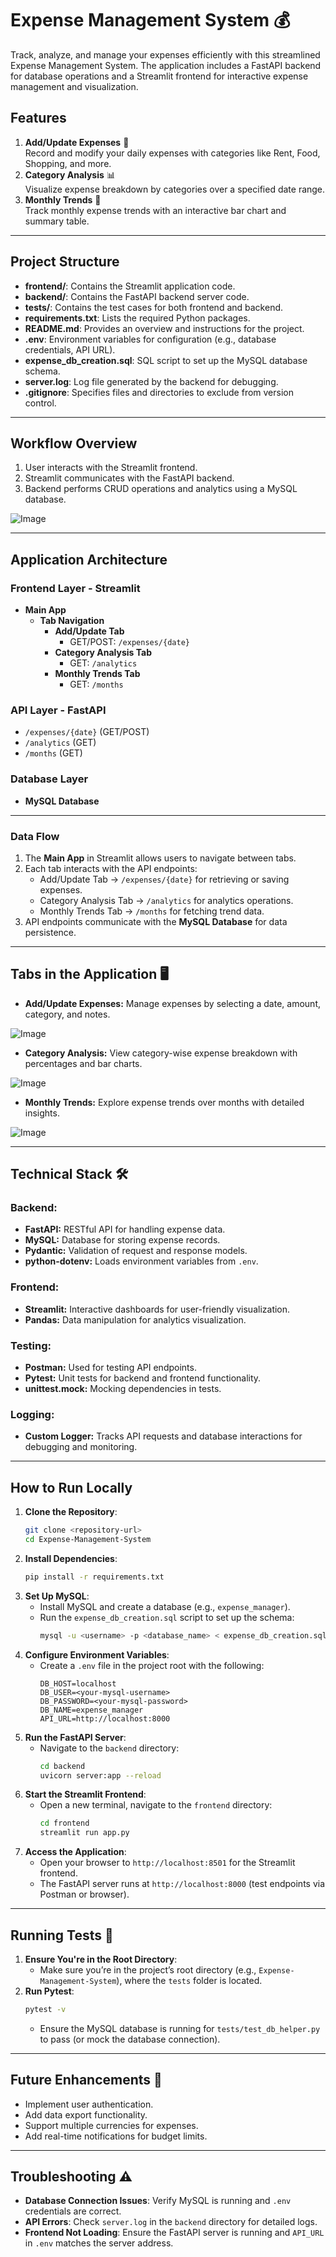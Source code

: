 # Expense Management System 💰  

Track, analyze, and manage your expenses efficiently with this streamlined Expense Management System. The application includes a FastAPI backend for database operations and a Streamlit frontend for interactive expense management and visualization.  

## Features   
1. **Add/Update Expenses** 📝  
   Record and modify your daily expenses with categories like Rent, Food, Shopping, and more.  
2. **Category Analysis** 📊  
   Visualize expense breakdown by categories over a specified date range.  
3. **Monthly Trends** 📅  
   Track monthly expense trends with an interactive bar chart and summary table.  

---

## Project Structure  
- **frontend/**: Contains the Streamlit application code.  
- **backend/**: Contains the FastAPI backend server code.  
- **tests/**: Contains the test cases for both frontend and backend.  
- **requirements.txt**: Lists the required Python packages.  
- **README.md**: Provides an overview and instructions for the project.  
- **.env**: Environment variables for configuration (e.g., database credentials, API URL).  
- **expense_db_creation.sql**: SQL script to set up the MySQL database schema.  
- **server.log**: Log file generated by the backend for debugging.  
- **.gitignore**: Specifies files and directories to exclude from version control.  

---

## Workflow Overview   
1. User interacts with the Streamlit frontend.  
2. Streamlit communicates with the FastAPI backend.  
3. Backend performs CRUD operations and analytics using a MySQL database.  

![Image](https://github.com/user-attachments/assets/dcced401-43b3-4bf1-88c1-59c9e4d569e5)

---

## Application Architecture  

### **Frontend Layer - Streamlit**  
- **Main App**  
  - **Tab Navigation**  
    - **Add/Update Tab**  
      - GET/POST: `/expenses/{date}`  
    - **Category Analysis Tab**  
      - GET: `/analytics`  
    - **Monthly Trends Tab**  
      - GET: `/months`  

### **API Layer - FastAPI**  
- `/expenses/{date}` (GET/POST)  
- `/analytics` (GET)  
- `/months` (GET)  

### **Database Layer**  
- **MySQL Database**  

---

### **Data Flow**  
1. The **Main App** in Streamlit allows users to navigate between tabs.  
2. Each tab interacts with the API endpoints:  
   - Add/Update Tab → `/expenses/{date}` for retrieving or saving expenses.  
   - Category Analysis Tab → `/analytics` for analytics operations.  
   - Monthly Trends Tab → `/months` for fetching trend data.  
3. API endpoints communicate with the **MySQL Database** for data persistence.  

---

## Tabs in the Application 🖥️  
- **Add/Update Expenses:** Manage expenses by selecting a date, amount, category, and notes.  

 ![Image](https://github.com/user-attachments/assets/154d29ba-6fe0-42f5-807c-e8c5c0d40b36)
- **Category Analysis:** View category-wise expense breakdown with percentages and bar charts.  

![Image](https://github.com/user-attachments/assets/ff21265b-57c6-4bd2-9953-a90d1e1ce800)
- **Monthly Trends:** Explore expense trends over months with detailed insights.  

![Image](https://github.com/user-attachments/assets/6bf9e7ff-cd45-466e-b965-06173bc14e29)

---

## Technical Stack 🛠️  

### Backend:  
- **FastAPI:** RESTful API for handling expense data.  
- **MySQL:** Database for storing expense records.  
- **Pydantic:** Validation of request and response models.  
- **python-dotenv:** Loads environment variables from `.env`.  

### Frontend:  
- **Streamlit:** Interactive dashboards for user-friendly visualization.  
- **Pandas:** Data manipulation for analytics visualization.  

### Testing:  
- **Postman:** Used for testing API endpoints.  
- **Pytest:** Unit tests for backend and frontend functionality.  
- **unittest.mock:** Mocking dependencies in tests.  

### Logging:  
- **Custom Logger:** Tracks API requests and database interactions for debugging and monitoring.  

---

## How to Run Locally   
1. **Clone the Repository**:  
   ```bash
   git clone <repository-url>
   cd Expense-Management-System
   ```
2. **Install Dependencies**:  
   ```bash
   pip install -r requirements.txt
   ```
3. **Set Up MySQL**:  
   - Install MySQL and create a database (e.g., `expense_manager`).  
   - Run the `expense_db_creation.sql` script to set up the schema:  
     ```bash
     mysql -u <username> -p <database_name> < expense_db_creation.sql
     ```
4. **Configure Environment Variables**:  
   - Create a `.env` file in the project root with the following:  
     ```plaintext
     DB_HOST=localhost
     DB_USER=<your-mysql-username>
     DB_PASSWORD=<your-mysql-password>
     DB_NAME=expense_manager
     API_URL=http://localhost:8000
     ```
5. **Run the FastAPI Server**:  
   - Navigate to the `backend` directory:  
     ```bash
     cd backend
     uvicorn server:app --reload
     ```
6. **Start the Streamlit Frontend**:  
   - Open a new terminal, navigate to the `frontend` directory:  
     ```bash
     cd frontend
     streamlit run app.py
     ```
7. **Access the Application**:  
   - Open your browser to `http://localhost:8501` for the Streamlit frontend.  
   - The FastAPI server runs at `http://localhost:8000` (test endpoints via Postman or browser).  

---

## Running Tests 🧪 
1. **Ensure You're in the Root Directory**:  
   - Make sure you’re in the project’s root directory (e.g., `Expense-Management-System`), where the `tests` folder is located.  
2. **Run Pytest**:  
   ```bash
   pytest -v
   ```
   - Ensure the MySQL database is running for `tests/test_db_helper.py` to pass (or mock the database connection).  
---

## Future Enhancements 🌟  
- Implement user authentication.  
- Add data export functionality.  
- Support multiple currencies for expenses.  
- Add real-time notifications for budget limits.  

---

## Troubleshooting ⚠️  
- **Database Connection Issues**: Verify MySQL is running and `.env` credentials are correct.  
- **API Errors**: Check `server.log` in the `backend` directory for detailed logs.  
- **Frontend Not Loading**: Ensure the FastAPI server is running and `API_URL` in `.env` matches the server address.  





